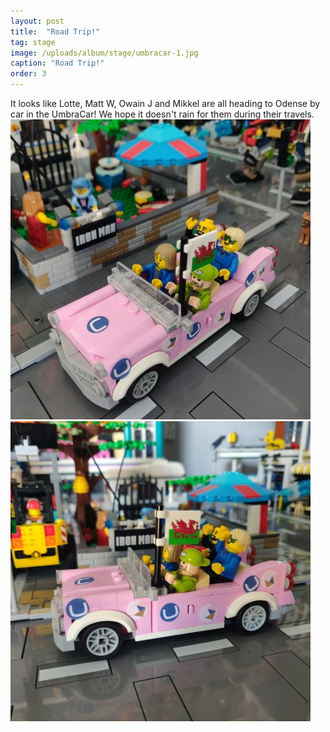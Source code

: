 ```yaml
---
layout: post
title:  "Road Trip!"
tag: stage
image: /uploads/album/stage/umbracar-1.jpg
caption: "Road Trip!"
order: 3
---
```


It looks like Lotte, Matt W, Owain J and Mikkel are all heading to Odense by car in the UmbraCar! We hope it doesn't rain for them during their travels. 
<span class="row">
<span class="col">![](/uploads/album/stage/umbracar-1.jpg)</span>
<span class="col">![](/uploads/album/stage/umbracar-2.jpg)</span>
</span>
